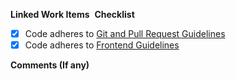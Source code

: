 **Linked Work Items**
​
**Checklist**

- [x] Code adheres to [Git and Pull Request Guidelines](http://knowledge.promactinfo.com/books/guidelines/page/git-and-pull-request-checklist)
- [x] Code adheres to [Frontend Guidelines](http://knowledge.promactinfo.com/books/guidelines/page/front-end-checklist)

**Comments (If any)**
